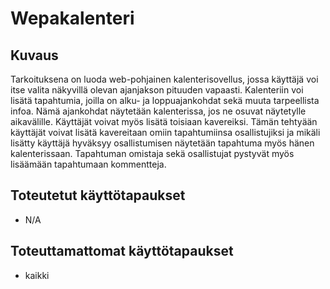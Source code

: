 # Wepakalenteri

## Kuvaus

Tarkoituksena on luoda web-pohjainen kalenterisovellus, jossa käyttäjä voi itse valita näkyvillä olevan ajanjakson pituuden vapaasti. Kalenteriin voi lisätä tapahtumia, joilla on alku- ja loppuajankohdat sekä muuta tarpeellista infoa. Nämä ajankohdat näytetään kalenterissa, jos ne osuvat näytetylle aikavälille. Käyttäjät voivat myös lisätä toisiaan kavereiksi. Tämän tehtyään käyttäjät voivat lisätä kavereitaan omiin tapahtumiinsa osallistujiksi ja mikäli lisätty käyttäjä hyväksyy osallistumisen näytetään tapahtuma myös hänen kalenterissaan. Tapahtuman omistaja sekä osallistujat pystyvät myös lisäämään tapahtumaan kommentteja.


## Toteutetut käyttötapaukset

- N/A


## Toteuttamattomat käyttötapaukset

- kaikki



